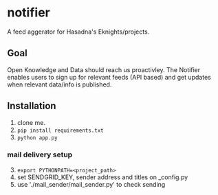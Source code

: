 # notifier

A feed aggerator for Hasadna's Eknights/projects.

## Goal
Open Knowledge and Data should reach us proactivley. 
The Notifier enables users to sign up for relevant feeds (API based) and get updates when relevant data/info is published.

## Installation
1. clone me.
2. `pip install requirements.txt`
3. `python app.py`

### mail delivery setup
3. `export PYTHONPATH=<project_path>`
4. set SENDGRID_KEY, sender address and titles on _config.py
5. use './mail_sender/mail_sender.py' to check sending 
